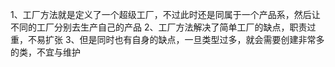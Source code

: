1、工厂方法就是定义了一个超级工厂，不过此时还是同属于一个产品系，然后让不同的工厂分别去生产自己的产品
2、工厂方法解决了简单工厂的缺点，职责过重，不易扩张
3、但是同时也有自身的缺点，一旦类型过多，就会需要创建非常多的类，不宜与维护
